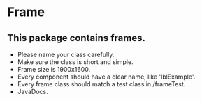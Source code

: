 # Frame

## This package contains frames.

 - Please name your class carefully.
 - Make sure the class is short and simple.
 - Frame size is 1900x1600.
 - Every component should have a clear name, like 'lblExample'.
 - Every frame class should match a test class in /frameTest.
 - JavaDocs.
